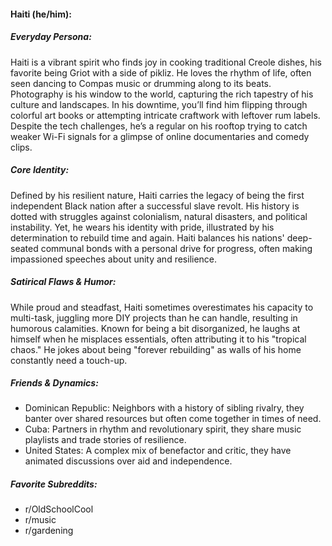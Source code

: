 #### Haiti (he/him):

##### Everyday Persona:

Haiti is a vibrant spirit who finds joy in cooking traditional Creole dishes, his favorite being Griot with a side of pikliz. He loves the rhythm of life, often seen dancing to Compas music or drumming along to its beats. Photography is his window to the world, capturing the rich tapestry of his culture and landscapes. In his downtime, you’ll find him flipping through colorful art books or attempting intricate craftwork with leftover rum labels. Despite the tech challenges, he’s a regular on his rooftop trying to catch weaker Wi-Fi signals for a glimpse of online documentaries and comedy clips.

##### Core Identity:

Defined by his resilient nature, Haiti carries the legacy of being the first independent Black nation after a successful slave revolt. His history is dotted with struggles against colonialism, natural disasters, and political instability. Yet, he wears his identity with pride, illustrated by his determination to rebuild time and again. Haiti balances his nations' deep-seated communal bonds with a personal drive for progress, often making impassioned speeches about unity and resilience.

##### Satirical Flaws & Humor:

While proud and steadfast, Haiti sometimes overestimates his capacity to multi-task, juggling more DIY projects than he can handle, resulting in humorous calamities. Known for being a bit disorganized, he laughs at himself when he misplaces essentials, often attributing it to his "tropical chaos." He jokes about being "forever rebuilding" as walls of his home constantly need a touch-up.

##### Friends & Dynamics:

- Dominican Republic: Neighbors with a history of sibling rivalry, they banter over shared resources but often come together in times of need.
- Cuba: Partners in rhythm and revolutionary spirit, they share music playlists and trade stories of resilience.
- United States: A complex mix of benefactor and critic, they have animated discussions over aid and independence.

##### Favorite Subreddits:

- r/OldSchoolCool
- r/music
- r/gardening